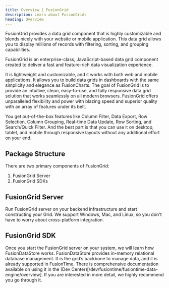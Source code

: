 ```yaml
---
title: Overview | FusionGrid
description: Learn about FusionGrids
heading: Overview
---
```


FusionGrid provides a data grid component that is highly customizable and blends nicely with your website or mobile application. This data grid allows you to display millions of records with filtering, sorting, and grouping capabilities.

FusionGrid is an enterprise-class, JavaScript-based data grid component created to deliver a fast and feature-rich data visualization experience.

It is lightweight and customizable, and it works with both web and mobile applications. It allows you to build data grids in dashboards with the same simplicity and elegance as FusionCharts. The goal of FusionGrid is to provide an intuitive, clean, easy-to-use, and fully responsive data grid solution that works seamlessly on all modern browsers. FusionGrid offers unparalleled flexibility and power with blazing speed and superior quality with an array of features under its belt.

You get out-of-the-box features like Column Filter, Data Export, Row Selection, Column Grouping, Real-time Data Update, Row Sorting, and Search/Quick Filter. And the best part is that you can use it on desktop, tablet, and mobile through responsive layouts without any additional effort on your end.

## Package Structure 

There are two primary components of FusionGrid: 
1. FusionGrid Server
2. FusionGrid SDKs

## FusionGrid Server
Run FusionGrid server on your backend infrastructure and start constructing your Grid. We support Windows, Mac, and Linux, so you don't have to worry about cross-platform integration.

## FusionGrid SDK
Once you start the FusionGrid server on your system,  we will learn how FusionDataStore works.  FusionDataStore provides in-memory relational database management. It is the grid’s backbone to manage data, and it is already supported in FusionTime. There is comprehensive documentation available on using it in the (Dev Center)[/dev/fusiontime/fusiontime-data-engine/overview]. If you are interested in more detail, we highly recommend you go through it.
